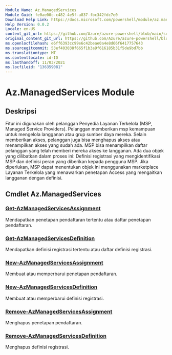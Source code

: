 ```yaml
---
Module Name: Az.ManagedServices
Module Guid: fe0ae00c-c482-4e5f-a837-fbc342fdc7e0
Download Help Link: https://docs.microsoft.com/powershell/module/az.managedservices
Help Version: 0.0.2
Locale: en-US
content_git_url: https://github.com/Azure/azure-powershell/blob/main/src/ManagedServices/ManagedServices/help/Az.ManagedServices.md
original_content_git_url: https://github.com/Azure/azure-powershell/blob/main/src/ManagedServices/ManagedServices/help/Az.ManagedServices.md
ms.openlocfilehash: e6ff6393cc99e6c42beae0a4e8d66f6417757643
ms.sourcegitcommit: 53ef403038f665f1b3a9f616185b31f5de9bd7bb
ms.translationtype: MT
ms.contentlocale: id-ID
ms.lasthandoff: 11/03/2021
ms.locfileid: "136359081"
---
```

# Az.ManagedServices Module
## Deskripsi
Fitur ini digunakan oleh pelanggan Penyedia Layanan Terkelola (MSP, Managed Service Providers). Pelanggan memberikan msp kemampuan untuk mengelola langganan atau grup sumber daya mereka. Selain memberikan akses, pelanggan juga bisa menghapus akses atau menampilkan akses yang sudah ada. MSP bisa menampilkan daftar pelanggan yang telah memberi mereka akses ke langganan. Ada dua objek yang dilibatkan dalam proses ini: Definisi registrasi yang mengidentifikasi MSP dan definisi peran yang diberikan kepada pengguna MSP. Jika diperlukan, MSP dapat menentukan objek ini menggunakan marketplace Layanan Terkelola yang menawarkan penetapan Access yang mengaitkan langganan dengan definisi.

## Cmdlet Az.ManagedServices
### [Get-AzManagedServicesAssignment](Get-AzManagedServicesAssignment.md)
Mendapatkan penetapan pendaftaran tertentu atau daftar penetapan pendaftaran.

### [Get-AzManagedServicesDefinition](Get-AzManagedServicesDefinition.md)
Mendapatkan definisi registrasi tertentu atau daftar definisi registrasi.

### [New-AzManagedServicesAssignment](New-AzManagedServicesAssignment.md)
Membuat atau memperbarui penetapan pendaftaran.

### [New-AzManagedServicesDefinition](New-AzManagedServicesDefinition.md)
Membuat atau memperbarui definisi registrasi.

### [Remove-AzManagedServicesAssignment](Remove-AzManagedServicesAssignment.md)
Menghapus penetapan pendaftaran.

### [Remove-AzManagedServicesDefinition](Remove-AzManagedServicesDefinition.md)
Menghapus definisi registrasi.
